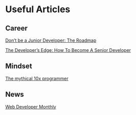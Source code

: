 # Useful Articles

## Career

[Don’t be a Junior Developer: The Roadmap](https://medium.com/zerotomastery/dont-be-a-junior-developer-the-roadmap-9fde5cf384bb)

[The Developer’s Edge: How To Become A Senior Developer](https://zerotomastery.io/blog/developers-edge-how-to-become-a-senior-developer/?utm_source=medium&utm_medium=dont-be-junior-the-roadmap)


## Mindset

[The mythical 10x programmer](http://antirez.com/news/112)

## News

[Web Developer Monthly](https://zerotomastery.io/blog/#monthly)
